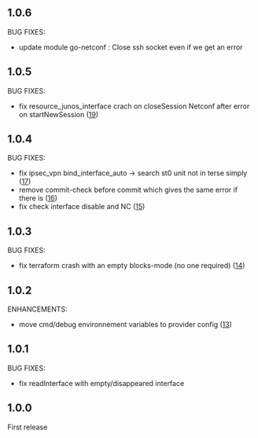 ## 1.0.6
BUG FIXES:
* update module go-netconf : Close ssh socket even if we get an error

## 1.0.5
BUG FIXES:
* fix resource_junos_interface crach on closeSession Netconf after error on startNewSession  ([19](https://github.com/jeremmfr/terraform-provider-junos/pull/19))

## 1.0.4
BUG FIXES:
* fix ipsec_vpn bind_interface_auto -> search st0 unit not in terse simply ([17](https://github.com/jeremmfr/terraform-provider-junos/pull/17))
* remove commit-check before commit which gives the same error if there is ([16](https://github.com/jeremmfr/terraform-provider-junos/pull/16))
* fix check interface disable and NC ([15](https://github.com/jeremmfr/terraform-provider-junos/pull/15))

## 1.0.3
BUG FIXES:
* fix terraform crash with an empty blocks-mode (no one required) ([14](https://github.com/jeremmfr/terraform-provider-junos/pull/14))

## 1.0.2
ENHANCEMENTS:
* move cmd/debug environnement variables to provider config ([13](https://github.com/jeremmfr/terraform-provider-junos/pull/13))

## 1.0.1
BUG FIXES:
* fix readInterface with empty/disappeared interface

## 1.0.0

First release
